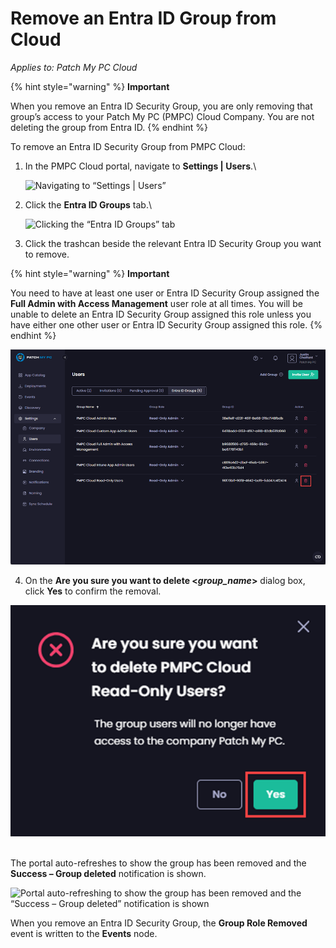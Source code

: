# Remove an Entra ID Group from Cloud

_Applies to: Patch My PC Cloud_

{% hint style="warning" %}
**Important**

When you remove an Entra ID Security Group, you are only removing that group’s access to your Patch My PC (PMPC) Cloud Company. You are not deleting the group from Entra ID.
{% endhint %}

To remove an Entra ID Security Group from PMPC Cloud:

1.  In the PMPC Cloud portal, navigate to **Settings | Users**.\


    ![Navigating to “Settings | Users”](/_images/image%20%282234%29.png "Navigating to \"Settings | Users\"")


2.  Click the **Entra ID Groups** tab.\


    ![Clicking the “Entra ID Groups” tab](/_images/image%20%282235%29.png "Clicking the \"Entra ID Groups\" tab")


3. Click the trashcan beside the relevant Entra ID Security Group you want to remove.

{% hint style="warning" %}
**Important**

You need to have at least one user or Entra ID Security Group assigned the **Full Admin with Access Management** user role at all times. You will be unable to delete an Entra ID Security Group assigned this role unless you have either one other user or Entra ID Security Group assigned this role.
{% endhint %}

![Clicking the trashcan beside the relevant Entra group you want to delete](/_images/image%20%282236%29.png "Clicking the trashcan beside the relevant Entra group you want to delete")

4. On the **Are you sure you want to delete <**_**group\_name**_**>** dialog box, click **Yes** to confirm the removal.

![](/_images/image%20%282237%29.png "")

\
The portal auto-refreshes to show the group has been removed and the **Success – Group deleted** notification is shown.

![Portal auto-refreshing to show the group has been removed and the “Success – Group deleted” notification is shown](/_images/image%20%282238%29.png "Portal auto-refreshing to show the group has been removed and the \"Success – Group deleted\" notification is shown")

When you remove an Entra ID Security Group, the **Group Role Removed** event is written to the **Events** node.
